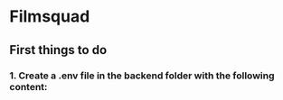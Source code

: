 # Filmsquad

## First things to do

### 1. Create a .env file in the backend folder with the following content:
